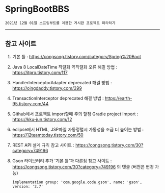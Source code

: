 # SpringBootBBS
    2021년 12월 01일 스프링부트를 이용한 게시판 프로젝트 따라하기
---
## 참고 사이트

1. 기본 틀 : https://congsong.tistory.com/category/Spring%20Boot

2. Java 8 LocalDateTime 직렬화 역직렬화 오류 해결 방법 : https://itpro.tistory.com/117

3. HandlerInterceptorAdapter deprecated 해결 방법 : https://oingdaddy.tistory.com/399

4. TransactionInterceptor deprecated 해결 방법 : https://earth-95.tistory.com/44

5. Github에서 프로젝트 import할때 주의 할점 Gradle project Import : https://kku-jun.tistory.com/12

6. eclipse에서 HTML, JSP파일 자동정렬시 가동성을 조금 더 높이는 방법 : https://12teamtoday.tistory.com/50

7. REST API 설계 규칙 참고 사이트 : https://congsong.tistory.com/30?category=749196

8. Gson 라이브러리 추가 '기본 틀'과 다른점 참고 사이트 : https://congsong.tistory.com/30?category=749196 의 댓글 (버전은 변경 가능)
    ```
    implementation group: 'com.google.code.gson', name: 'gson', version: '2.7' 
    ```